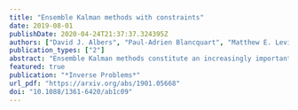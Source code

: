 ```yaml
---
title: "Ensemble Kalman methods with constraints"
date: 2019-08-01
publishDate: 2020-04-24T21:37:37.324395Z
authors: ["David J. Albers", "Paul-Adrien Blancquart", "Matthew E. Levine", "Elnaz Esmaeilzadeh Seylabi", "Andrew Stuart"]
publication_types: ["2"]
abstract: "Ensemble Kalman methods constitute an increasingly important tool in both state and parameter estimation problems. Their popularity stems from the derivative-free nature of the methodology which may be readily applied when computer code is available for the underlying state-space dynamics (for state estimation) or for the parameter-to-observable map (for parameter estimation). There are many applications in which it is desirable to enforce prior information in the form of equality or inequality constraints on the state or parameter. This paper establishes a general framework for doing so, describing a widely applicable methodology, a theory which justifies the methodology, and a set of numerical experiments exemplifying it."
featured: true
publication: "*Inverse Problems*"
url_pdf: "https://arxiv.org/abs/1901.05668"
doi: "10.1088/1361-6420/ab1c09"
---
```


